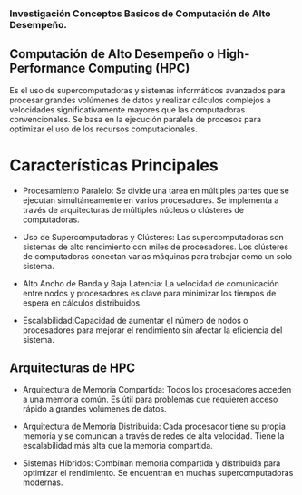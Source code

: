 ### Investigación Conceptos Basicos de Computación de Alto Desempeño.

## Computación de Alto Desempeño o High-Performance Computing (HPC)

Es el uso de supercomputadoras y sistemas informáticos avanzados para procesar grandes volúmenes de datos y realizar cálculos complejos a velocidades significativamente mayores que las computadoras convencionales. Se basa en la ejecución paralela de procesos para optimizar el uso de los recursos computacionales.

# Características Principales

* Procesamiento Paralelo: Se divide una tarea en múltiples partes que se ejecutan simultáneamente en varios procesadores.
Se implementa a través de arquitecturas de múltiples núcleos o clústeres de computadoras.

* Uso de Supercomputadoras y Clústeres: Las supercomputadoras son sistemas de alto rendimiento con miles de procesadores.
Los clústeres de computadoras conectan varias máquinas para trabajar como un solo sistema.

* Alto Ancho de Banda y Baja Latencia: La velocidad de comunicación entre nodos y procesadores es clave para minimizar los tiempos de espera en cálculos distribuidos.

* Escalabilidad:Capacidad de aumentar el número de nodos o procesadores para mejorar el rendimiento sin afectar la eficiencia del sistema.

## Arquitecturas de HPC

* Arquitectura de Memoria Compartida: Todos los procesadores acceden a una memoria común. Es útil para problemas que requieren acceso rápido a grandes volúmenes de datos.

* Arquitectura de Memoria Distribuida: Cada procesador tiene su propia memoria y se comunican a través de redes de alta velocidad. Tiene la escalabilidad más alta que la memoria compartida.

* Sistemas Híbridos: Combinan memoria compartida y distribuida para optimizar el rendimiento. Se encuentran en muchas supercomputadoras modernas.
